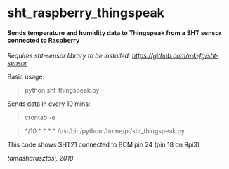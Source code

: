 # sht_raspberry_thingspeak
#### Sends temperature and humidity data to Thingspeak from a SHT sensor connected to Raspberry

*Requires sht-sensor library to be installed: https://github.com/mk-fg/sht-sensor*

Basic usage:

> python sht_thingspeak.py

Sends data in every 10 mins:

> crontab -e

> */10 * * * * /usr/bin/python /home/pi/sht_thingspeak.py

This code shows SHT21 connected to BCM pin 24 (pin 18 on Rpi3)


*tamasharasztosi, 2018*
